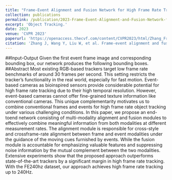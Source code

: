 ```yaml
---
title: "Frame-Event Alignment and Fusion Network for High Frame Rate Tracking"
collection: publications
permalink: /publication/2023-Frame-Event-Alignment-and-Fusion-Network-for-High-Frame-Rate-Tracking
excerpt: 'Object Tracking.'
date: 2023
venue: 'CVPR 2023'
paperurl: 'https://openaccess.thecvf.com/content/CVPR2023/html/Zhang_Frame-Event_Alignment_and_Fusion_Network_for_High_Frame_Rate_Tracking_CVPR_2023_paper.html'
citation: 'Zhang J, Wang Y, Liu W, et al. Frame-event alignment and fusion network for high frame rate tracking[C]//Proceedings of the IEEE/CVF Conference on Computer Vision and Pattern Recognition. 2023: 9781-9790.'
---
```

##Input-Output
Given the first event frame image and corresponding bounding box, our network produces the following bounding boxes.
##Abstract
Most existing RGB-based trackers target low frame rate benchmarks of around 30 frames per second. This setting restricts the tracker’s functionality in the real world, especially for fast motion. Event-based cameras as bioinspired sensors provide considerable potential for high frame rate tracking due to their high temporal resolution. However, event-based cameras cannot offer fine-grained texture information like conventional cameras. This unique complementarity motivates us to combine conventional frames and events for high frame rate object tracking under various challenging conditions. In this paper, we propose an end-toend network consisting of multi-modality alignment and fusion modules to effectively combine meaningful information from both modalities at different measurement rates. The alignment module is responsible for cross-style and crossframe-rate alignment between frame and event modalities under the guidance of the moving cues furnished by events. While the fusion module is accountable for emphasizing valuable features and suppressing noise information by the mutual complement between the two modalities. Extensive experiments show that the proposed approach outperforms state-of-the-art trackers by a significant margin in high frame rate tracking. With the FE240hz dataset, our approach achieves high frame rate tracking up to 240Hz.
